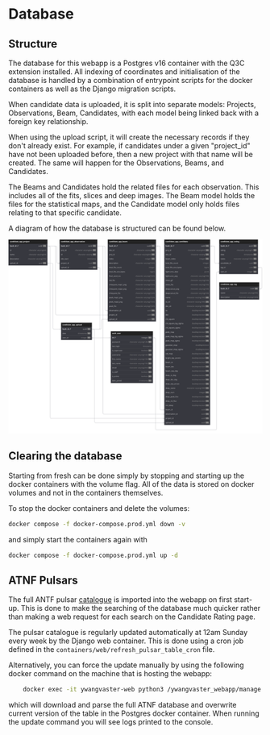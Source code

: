 # Database

## Structure

The database for this webapp is a Postgres v16 container with the Q3C extension installed. All indexing of coordinates and initialisation of the database is handled by a combination of entrypoint scripts for the docker containers as well as the Django migration scripts.

When candidate data is uploaded, it is split into separate models: Projects, Observations, Beam, Candidates, with each model being linked back with a foreign key relationship.

When using the upload script, it will create the necessary records if they don't already exist. For example, if candidates under a given "project_id" have not been uploaded before, then a new project with that name will be created. The same will happen for the Observations, Beams, and Candidates.

The Beams and Candidates hold the related files for each observation. This includes all of the fits, slices and deep images. The Beam model holds the files for the statistical maps, and the Candidate model only holds files relating to that specific candidate.

A diagram of how the database is structured can be found below.

![Database structure image](./images/db_structure.svg "Database structure")

## Clearing the database

Starting from fresh can be done simply by stopping and starting up the docker containers with the volume flag. All of the data is stored on docker volumes and not in the containers themselves.

To stop the docker containers and delete the volumes:

```bash
docker compose -f docker-compose.prod.yml down -v
```

and simply start the containers again with

```bash
docker compose -f docker-compose.prod.yml up -d
```

## ATNF Pulsars

The full ANTF pulsar [catalogue](https://www.atnf.csiro.au/research/pulsar/psrcat/) is imported into the webapp on first start-up. This is done to make the searching of the database much quicker rather than making a web request for each search on the Candidate Rating page.

The pulsar catalogue is regularly updated automatically at 12am Sunday every week by the Django web container. This is done using a cron job defined in the `containers/web/refresh_pulsar_table_cron` file.

Alternatively, you can force the update manually by using the following docker command on the machine that is hosting the webapp:

```bash
    docker exec -it ywangvaster-web python3 /ywangvaster_webapp/manage.py refresh_pulsar_table
```

which will download and parse the full ATNF database and overwrite current version of the table in the Postgres docker container. When running the update command you will see logs printed to the console.
